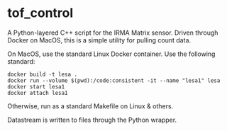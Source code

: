 # tof_control
A Python-layered C++ script for the IRMA Matrix sensor. Driven through Docker on MacOS, this is a simple utility for pulling count data.

On MacOS, use the standard Linux Docker container. Use the following standard:
```
docker build -t lesa .
docker run --volume $(pwd):/code:consistent -it --name "lesa1" lesa
docker start lesa1
docker attach lesa1
```

Otherwise, run as a standard Makefile on Linux & others. 

Datastream is written to files through the Python wrapper.

